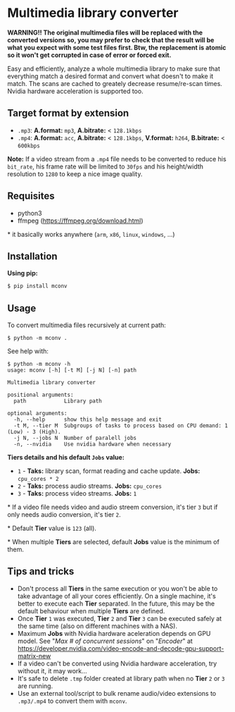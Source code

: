 # Multimedia library converter

**WARNING!! The original multimedia files will be replaced with the converted versions so, you may prefer to check that the result will be what you expect with some test files first. Btw, the replacement is atomic so it won't get corrupted in case of error or forced exit.**

Easy and efficiently, analyze a whole multimedia library to make sure that everything match a desired format and convert what doesn't to make it match. The scans are cached to greately decrease resume/re-scan times. Nvidia hardware acceleration is supported too.

## Target format by extension
- `.mp3`: **A.format:** `mp3`, **A.bitrate:** < `128.1kbps`
- `.mp4`: **A.format:** `acc`, **A.bitrate:** < `128.1kbps`, **V.format:** `h264`, **B.bitrate:** < `600kbps`

**Note:** If a video stream from a `.mp4` file needs to be converted to reduce his `bit_rate`, his frame rate will be limited to `30fps` and his height/width resolution to `1280` to keep a nice image quality.

## Requisites
- python3
- ffmpeg (https://ffmpeg.org/download.html)

\* it basically works anywhere (`arm`, `x86`, `linux`, `windows`, ...)

## Installation
**Using pip:**
```bash
$ pip install mconv
```

## Usage
To convert multimedia files recursively at current path:
```
$ python -m mconv .
```
See help with:
```
$ python -m mconv -h
usage: mconv [-h] [-t M] [-j N] [-n] path

Multimedia library converter

positional arguments:
  path            Library path

optional arguments:
  -h, --help      show this help message and exit
  -t M, --tier M  Subgroups of tasks to process based on CPU demand: 1 (Low) - 3 (High).
  -j N, --jobs N  Number of paralell jobs
  -n, --nvidia    Use nvidia hardware when necessary
```
**Tiers details and his default `Jobs` value:**
- `1` - **Taks:** library scan, format reading and cache update. **Jobs:** `cpu_cores * 2`
- `2` - **Taks:** process audio streams. **Jobs:** `cpu_cores`
- `3` - **Taks:** process video streams. **Jobs:** `1`

\* If a video file needs video and audio streem conversion, it's tier `3` but if only needs audio conversion, it's tier `2`.

\* Default **Tier** value is `123` (all).

\* When multiple **Tiers** are selected, default **Jobs** value is the minimum of them.

## Tips and tricks
- Don't process all **Tiers** in the same execution or you won't be able to take advantage of all your cores efficiently. On a single machine, it's better to execute each **Tier** separated. In the future, this may be the default behaviour when multiple **Tiers** are defined.
- Once **Tier** `1` was executed, **Tier** `2` and **Tier** `3` can be executed safely at the same time (also on different machines with a NAS).
- Maximum **Jobs** with Nvidia hardware aceleration depends on GPU model. See "*Max # of concurrent sessions*" on "*Encoder*" at  https://developer.nvidia.com/video-encode-and-decode-gpu-support-matrix-new
- If a video can't be converted using Nvidia hardware acceleration, try without it, it may work...
- It's safe to delete `.tmp` folder created at library path when no **Tier** `2` or `3` are running.
- Use an external tool/script to bulk rename audio/video extensions to `.mp3/.mp4` to convert them with `mconv`.
